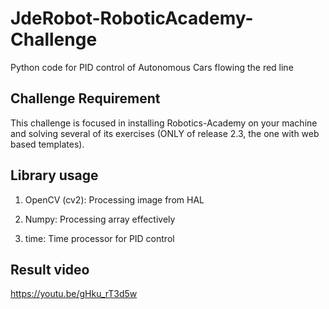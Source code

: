 # JdeRobot-RoboticAcademy-Challenge
Python code for PID control of Autonomous Cars flowing the red line

## Challenge Requirement

This challenge is focused in installing Robotics-Academy on your machine and solving
several of its exercises (ONLY of release 2.3, the one with web based templates).

## Library usage

1. OpenCV (cv2): Processing image from HAL

2. Numpy: Processing array effectively

3. time: Time processor for PID control

## Result video

https://youtu.be/gHku_rT3d5w

